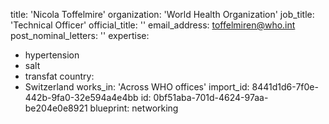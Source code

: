 title: 'Nicola Toffelmire'
organization: 'World Health Organization'
job_title: 'Technical Officer'
official_title: ''
email_address: toffelmiren@who.int
post_nominal_letters: ''
expertise:
  - hypertension
  - salt
  - transfat
country:
  - Switzerland
works_in: 'Across WHO offices'
import_id: 8441d1d6-7f0e-442b-9fa0-32e594a4e4bb
id: 0bf51aba-701d-4624-97aa-be204e0e8921
blueprint: networking

